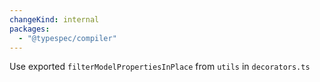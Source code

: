 ```yaml
---
changeKind: internal
packages:
  - "@typespec/compiler"
---
```


Use exported `filterModelPropertiesInPlace` from `utils` in `decorators.ts`